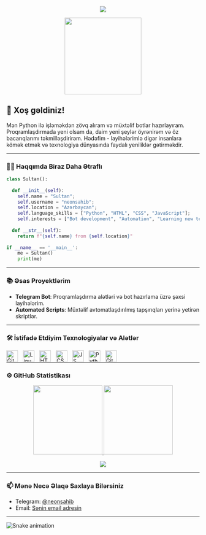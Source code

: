 <p align="center">
  <a align="center"><img src="https://readme-typing-svg.herokuapp.com?&font=IBM+Plex+Sans&color=F72EE2&size=25&lines=Hoşgeldiniz+GitHub+Profilime!;I'm+a+competitive+programmer;I'm+a+Python+developer" /></a>
</p>

<p align="center">
  <img align="center" src="https://media.giphy.com/media/M9gbBd9nbDrOTu1Mqx/giphy.gif" width="200px">
</p>

## 👋 Xoş gəldiniz!

Mən Python ilə işləməkdən zövq alıram və müxtəlif botlar hazırlayıram. Proqramlaşdırmada yeni olsam da, daim yeni şeylər öyrənirəm və öz bacarıqlarımı təkmilləşdirirəm. Hədəfim - layihələrimlə digər insanlara kömək etmək və texnologiya dünyasında faydalı yeniliklər gətirməkdir.

---

### 👨‍💻 Haqqımda Biraz Daha Ətraflı

```python
class Sultan():
    
  def __init__(self):
    self.name = "Sultan";
    self.username = "neonsahib";
    self.location = "Azərbaycan";
    self.language_skills = ["Python", "HTML", "CSS", "JavaScript"];
    self.interests = ["Bot development", "Automation", "Learning new tech"];
    
  def __str__(self):
    return f"{self.name} from {self.location}"
    
if __name__ == '__main__':
    me = Sultan()
    print(me)
```

---

### 📚 Əsas Proyektlərim

- **Telegram Bot**: Proqramlaşdırma alətləri və bot hazırlama üzrə şəxsi layihələrim.
- **Automated Scripts**: Müxtəlif avtomatlaşdırılmış tapşırıqları yerinə yetirən skriptlər.

---

### 🛠️ İstifadə Etdiyim Texnologiyalar və Alətlər

<img align="left" alt="Git" width="30px" style="padding-right:10px;" src="https://cdn.jsdelivr.net/gh/devicons/devicon/icons/git/git-original.svg" />
<img align="left" alt="Linux" width="30px" style="padding-right:10px;" src="https://cdn.jsdelivr.net/gh/devicons/devicon/icons/linux/linux-original.svg" />
<img align="left" alt="HTML" width="30px" style="padding-right:10px;" src="https://cdn.jsdelivr.net/gh/devicons/devicon/icons/html5/html5-plain.svg" />
<img align="left" alt="CSS" width="30px" style="padding-right:10px;" src="https://cdn.jsdelivr.net/gh/devicons/devicon/icons/css3/css3-plain.svg" />
<img align="left" alt="JS" width="30px" style="padding-right:10px;" src="https://cdn.jsdelivr.net/gh/devicons/devicon/icons/javascript/javascript-plain.svg" />
<img align="left" alt="Python" width="30px" style="padding-right:10px;" src="https://cdn.jsdelivr.net/gh/devicons/devicon/icons/python/python-plain.svg" />
<img align="left" alt="GitHub" width="30px" style="padding-right:10px;" src="https://cdn.jsdelivr.net/gh/devicons/devicon/icons/github/github-original.svg" />
<br>

---

### ⚙️ GitHub Statistikası

<p align="center">
<a href="https://github.com/Abbasxan">
  <img height="180em" src="https://github-readme-stats-eight-theta.vercel.app/api?username=Abbasxan&show_icons=true&theme=algolia&include_all_commits=true&count_private=true"/>
  <img height="180em" src="https://github-readme-stats-eight-theta.vercel.app/api/top-langs/?username=Abbasxan&layout=compact&langs_count=8&theme=algolia"/>
</a>
</p>

<p align="center">
  <img src="https://github-profile-summary-cards.vercel.app/api/cards/profile-details?username=Abbasxan&theme=vue"/>
</p>

---

### 📫 Mənə Necə Əlaqə Saxlaya Bilərsiniz

- Telegram: [@neonsahib](https://t.me/neonsahib)
- Email: [Sənin email adresin]()

---

![Snake animation](https://github.com/mirsaid-mirzohidov/mirsaid-mirzohidov/blob/output/github-contribution-grid-snake.svg)
```
